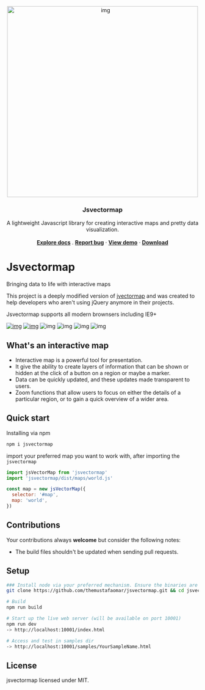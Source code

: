 <p align="center">
  <a href="https://jvm-docs.vercel.app">
    <img alt="img" src="assets/images/jsvectormap.jpg" alt="Jsvectormap sample" width="500" />
  </a>
</p>

<h3 align="center">Jsvectormap</h3>

<p align="center">
  A lightweight Javascript library for creating interactive maps and pretty data visualization.
  <br>
  <br>
  <a href="https://jvm-docs.vercel.app/docs/introduction"><strong>Explore docs</strong></a>
  .
  <a href="https://github.com/themustafaomar/jsvectormap/issues/new"><strong>Report bug</strong></a>
  ·
  <a href="https://jvm-docs.vercel.app"><strong>View demo</strong></a>
  ·
  <a href="https://github.com/themustafaomar/jsvectormap/archive/master.zip"><strong>Download</strong></a>
</p>

# Jsvectormap

Bringing data to life with interactive maps

This project is a deeply modified version of [jvectormap](https://github.com/bjornd/jvectormap) and was created to help developers who aren't using jQuery anymore in their projects.

Jsvectormap supports all modern brownsers including IE9+

<a href="https://www.npmjs.com/package/jsvectormap"><img alt="img" src="https://img.shields.io/npm/l/jsvectormap.svg?sanitize=true" alt="License"></a>
<a href="https://npmcharts.com/compare/jsvectormap?minimal=true"><img alt="img" src="https://img.shields.io/npm/dm/jsvectormap.svg?sanitize=true" alt="Downloads"></a>
<img alt="img" src="https://data.jsdelivr.com/v1/package/npm/jsvectormap/badge?style=rounded">
<img alt="img" src="https://img.shields.io/npm/v/jsvectormap.svg?sanitize=true" alt="Version">
<img alt="img" src="https://img.shields.io/bundlephobia/min/jsvectormap" alt="Minified">
<img alt="img" src="https://img.shields.io/bundlephobia/minzip/jsvectormap" alt="Minizipped">

## What's an interactive map

* Interactive map is a powerful tool for presentation.
* It give the ability to create layers of information that can be shown or hidden at the click of a button on a region or maybe a marker.
* Data can be quickly updated, and these updates made transparent to users. 
* Zoom functions that allow users to focus on either the details of a particular region, or to gain a quick overview of a wider area.

## Quick start

Installing via npm
```bash
npm i jsvectormap
```

import your preferred map you want to work with, after importing the `jsvectormap`

```js
import jsVectorMap from 'jsvectormap'
import 'jsvectormap/dist/maps/world.js'

const map = new jsVectorMap({
  selector: '#map',
  map: 'world',
})
```

## Contributions
Your contributions always **welcome** but consider the following notes:

* The build files shouldn't be updated when sending pull requests.

## Setup
```bash
### Install node via your preferred mechanism. Ensure the binaries are in your path & obtain a copy of this repository and change into the working directory
git clone https://github.com/themustafaomar/jsvectormap.git && cd jsvectormap

# Build
npm run build

# Start up the live web server (will be available on port 10001)
npm run dev
-> http://localhost:10001/index.html

# Access and test in samples dir
-> http://localhost:10001/samples/YourSampleName.html
```

## License
jsvectormap licensed under MIT.
